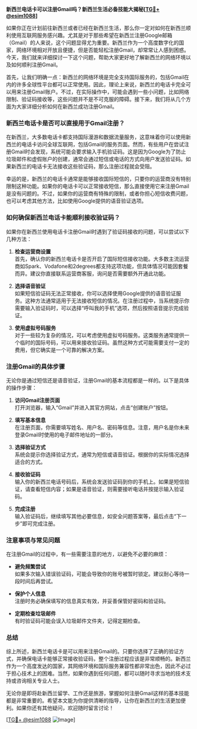 **新西兰电话卡可以注册Gmail吗？新西兰生活必备技能大揭秘[[TG💪+ @esim1088](https://t.me/s/esim1088)]**

如果你正在计划前往新西兰或者已经在新西兰生活，那么你一定对如何在新西兰顺利使用互联网服务感兴趣。尤其是对于那些希望在新西兰注册Google邮箱（Gmail）的人来说，这个问题显得尤为重要。新西兰作为一个高度数字化的国家，网络环境相对开放且便捷，但是否能轻松注册Gmail，却常常让人感到困惑。今天，我们就来详细探讨一下这个问题，帮助大家更好地了解新西兰的网络环境以及如何顺利注册Gmail。

首先，让我们明确一点：新西兰的网络环境是完全支持国际服务的，包括Gmail在内的许多全球性平台都可以正常使用。因此，理论上来说，新西兰的电话卡完全可以用来注册Gmail账户。不过，在实际操作中，可能会遇到一些小问题，比如网络限制、验证码接收等，这些问题并不是不可克服的障碍。接下来，我们将从几个方面为大家详细分析如何在新西兰成功注册Gmail。

### 新西兰电话卡是否可以直接用于Gmail注册？

在新西兰，大多数电话卡都支持国际漫游和数据流量服务，这意味着你可以使用新西兰的电话卡访问全球互联网，包括Gmail的服务页面。然而，有些用户在尝试注册Gmail时会发现，系统可能会要求输入手机验证码。这是因为Google为了防止垃圾邮件和虚假账户的创建，通常会通过短信或电话的方式向用户发送验证码。如果新西兰的电话卡无法接收这些验证码，那么注册过程就会受阻。

幸运的是，新西兰的电话卡通常是能够接收国际短信的，只要你的运营商没有特别限制这种功能。如果你的电话卡可以正常接收短信，那么直接使用它来注册Gmail是没有问题的。不过，如果你的运营商有特殊的限制，或者你担心短信收费问题，也可以考虑其他方法，比如使用Google提供的语音验证选项。

### 如何确保新西兰电话卡能顺利接收验证码？

如果你在新西兰使用电话卡注册Gmail时遇到了验证码接收的问题，可以尝试以下几种方法：

1. **检查运营商设置**  
   首先，确认你的新西兰电话卡是否开启了国际短信接收功能。大多数主流运营商如Spark、Vodafone和2degrees都支持这项功能，但具体情况可能因套餐而异。建议你直接联系运营商客服，询问是否需要额外开通此功能。

2. **选择语音验证**  
   如果短信验证码无法正常接收，你可以选择使用Google提供的语音验证服务。这种方法通常适用于无法接收短信的情况。在注册过程中，当系统提示你需要输入验证码时，可以选择“呼叫我的手机”选项，然后按照语音提示完成验证。

3. **使用虚拟号码服务**  
   对于一些较为复杂的情况，可以考虑使用虚拟号码服务。这类服务通常提供一个临时的国际号码，可以用来接收验证码。虽然这种方式可能需要支付一定的费用，但它确实是一个可靠的解决方案。

### 注册Gmail的具体步骤

无论你是通过短信还是语音验证，注册Gmail的基本流程都是一样的。以下是具体的操作步骤：

1. **访问Gmail注册页面**  
   打开浏览器，输入“Gmail”并进入其官方网站，点击“创建账户”按钮。

2. **填写基本信息**  
   在注册页面，你需要填写姓名、用户名、密码等信息。注意，用户名是你未来登录Gmail时使用的电子邮件地址的一部分。

3. **选择验证方式**  
   系统会提示你选择验证方式，通常为短信或语音验证。根据你的实际情况选择适合的方式。

4. **接收验证码**  
   输入你的新西兰电话号码后，系统会发送验证码到你的手机上。如果是短信验证，请查看短信内容；如果是语音验证，则需要接听电话并按提示输入验证码。

5. **完成注册**  
   输入验证码后，继续填写其他必要信息，如安全问题答案等，最后点击“下一步”即可完成注册。

### 注意事项与常见问题

在注册Gmail的过程中，有一些需要注意的地方，以避免不必要的麻烦：

- **避免频繁尝试**  
  如果多次输入错误验证码，可能会导致你的账号被暂时锁定。建议耐心等待一段时间后再尝试。

- **保护个人信息**  
  注册时务必确保填写的信息真实有效，并妥善保管好密码和验证码。

- **定期检查垃圾邮件**  
  有时验证码可能会误入垃圾邮件文件夹，记得定期检查。

### 总结

综上所述，新西兰电话卡是可以用来注册Gmail的。只要你选择了正确的验证方式，并确保电话卡能够正常接收验证码，整个注册过程应该是非常顺畅的。新西兰作为一个高度发达的国家，其网络环境和国际服务兼容性都非常出色，因此不必过于担心技术上的困难。当然，如果你遇到任何问题，都可以随时寻求当地的技术支持或咨询相关专业人士。

无论你是即将赴新西兰留学、工作还是旅游，掌握如何注册Gmail这样的基本技能都是非常重要的。希望本文能为你提供清晰的指导，让你在新西兰的生活更加便利。如果你还有其他疑问，欢迎随时留言讨论！

[[TG💪+ @esim1088](https://t.me/s/esim1088) ![Image](https://i.postimg.cc/4NQfJmqS/Snipaste-2025-05-13-00-14-12.png)]